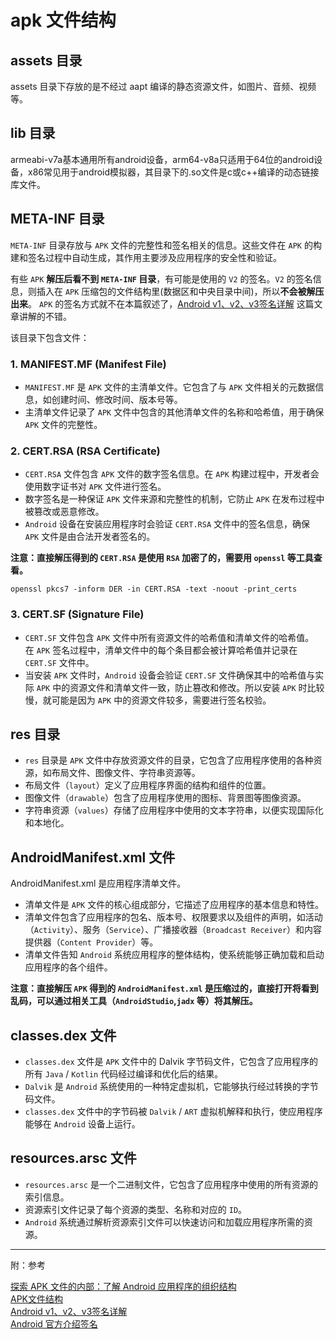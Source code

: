 # apk 文件结构

## assets 目录

assets 目录下存放的是不经过 aapt 编译的静态资源文件，如图片、音频、视频等。

## lib 目录

armeabi-v7a基本通用所有android设备，arm64-v8a只适用于64位的android设备，x86常见用于android模拟器，其目录下的.so文件是c或c++编译的动态链接库文件。

## META-INF 目录

`META-INF` 目录存放与 `APK` 文件的完整性和签名相关的信息。这些文件在 `APK` 的构建和签名过程中自动生成，其作用主要涉及应用程序的安全性和验证。

有些 `APK` **解压后看不到 `META-INF` 目录**，有可能是使用的 `V2` 的签名。`V2` 的签名信息，则插入在 `APK` 压缩包的文件结构里(数据区和中央目录中间)，所以**不会被解压出来**。 `APK` 的签名方式就不在本篇叙述了，[Android v1、v2、v3签名详解](https://zhuanlan.zhihu.com/p/89126018) 这篇文章讲解的不错。

该目录下包含文件：

### 1. MANIFEST.MF (Manifest File)

- `MANIFEST.MF` 是 `APK` 文件的主清单文件。它包含了与 `APK` 文件相关的元数据信息，如创建时间、修改时间、版本号等。
- 主清单文件记录了 `APK` 文件中包含的其他清单文件的名称和哈希值，用于确保 `APK` 文件的完整性。

### 2. CERT.RSA (RSA Certificate)

- `CERT.RSA` 文件包含 `APK` 文件的数字签名信息。在 `APK` 构建过程中，开发者会使用数字证书对 `APK` 文件进行签名。
- 数字签名是一种保证 `APK` 文件来源和完整性的机制，它防止 `APK` 在发布过程中被篡改或恶意修改。
- `Android` 设备在安装应用程序时会验证 `CERT.RSA` 文件中的签名信息，确保 `APK` 文件是由合法开发者签名的。

**注意：直接解压得到的 `CERT.RSA` 是使用 `RSA` 加密了的，需要用 `openssl` 等工具查看。**

```shell
openssl pkcs7 -inform DER -in CERT.RSA -text -noout -print_certs
```

### 3. CERT.SF (Signature File)

- `CERT.SF` 文件包含 `APK` 文件中所有资源文件的哈希值和清单文件的哈希值。  
    在 `APK` 签名过程中，清单文件中的每个条目都会被计算哈希值并记录在 `CERT.SF` 文件中。
- 当安装 `APK` 文件时，`Android` 设备会验证 `CERT.SF` 文件确保其中的哈希值与实际 `APK` 中的资源文件和清单文件一致，防止篡改和修改。所以安装 `APK` 时比较慢，就可能是因为 `APK` 中的资源文件较多，需要进行签名校验。

## res 目录

- `res` 目录是 `APK` 文件中存放资源文件的目录，它包含了应用程序使用的各种资源，如布局文件、图像文件、字符串资源等。
- 布局文件（`layout`）定义了应用程序界面的结构和组件的位置。
- 图像文件（`drawable`）包含了应用程序使用的图标、背景图等图像资源。
- 字符串资源（`values`）存储了应用程序中使用的文本字符串，以便实现国际化和本地化。

## AndroidManifest.xml 文件

AndroidManifest.xml 是应用程序清单文件。

- 清单文件是 `APK` 文件的核心组成部分，它描述了应用程序的基本信息和特性。
- 清单文件包含了应用程序的包名、版本号、权限要求以及组件的声明，如活动（`Activity`）、服务（`Service`）、广播接收器（`Broadcast Receiver`）和内容提供器（`Content Provider`）等。
- 清单文件告知 `Android` 系统应用程序的整体结构，使系统能够正确加载和启动应用程序的各个组件。

**注意：直接解压 `APK` 得到的 `AndroidManifest.xml` 是压缩过的，直接打开将看到乱码，可以通过相关工具（`AndroidStudio`,`jadx` 等）将其解压。**

## classes.dex 文件

- `classes.dex` 文件是 `APK` 文件中的 Dalvik 字节码文件，它包含了应用程序的所有 `Java` / `Kotlin` 代码经过编译和优化后的结果。
- `Dalvik` 是 `Android` 系统使用的一种特定虚拟机，它能够执行经过转换的字节码文件。
- `classes.dex` 文件中的字节码被 `Dalvik` / `ART` 虚拟机解释和执行，使应用程序能够在 `Android` 设备上运行。

## resources.arsc 文件

- `resources.arsc` 是一个二进制文件，它包含了应用程序中使用的所有资源的索引信息。
- 资源索引文件记录了每个资源的类型、名称和对应的 `ID`。
- `Android` 系统通过解析资源索引文件可以快速访问和加载应用程序所需的资源。

---

附：参考

[探索 APK 文件的内部：了解 Android 应用程序的组织结构](https://blog.csdn.net/DisMisPres/article/details/131833412)  
[APK文件结构](https://www.cnblogs.com/cyx-b/p/13426109.html)  
[Android v1、v2、v3签名详解](https://zhuanlan.zhihu.com/p/89126018)  
[Android 官方介绍签名](https://source.android.google.cn/docs/security/features/apksigning/v2?hl=zh-cn)

